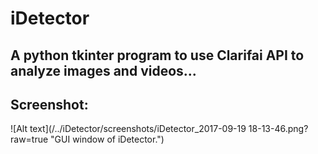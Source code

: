 # iDetector
## A python tkinter program to use Clarifai API to analyze images and videos... 

## Screenshot:
![Alt text](/../iDetector/screenshots/iDetector_2017-09-19 18-13-46.png?raw=true "GUI window of iDetector.")
